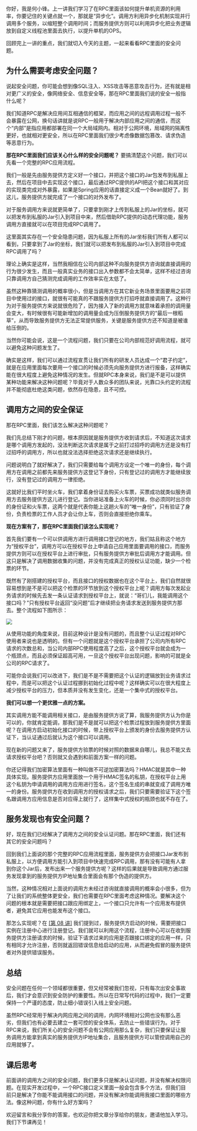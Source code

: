 你好，我是何小锋。上一讲我们学习了在RPC里面该如何提升单机资源的利用率，你要记住的关键点就一个，那就是“异步化”。调用方利用异步化机制实现并行调用多个服务，以缩短整个调用时间；而服务提供方则可以利用异步化把业务逻辑放到自定义线程池里面去执行，以提升单机的OPS。

回顾完上一讲的重点，我们就切入今天的主题，一起来看看RPC里面的安全问题。

## 为什么需要考虑安全问题？

说起安全问题，你可能会想到像SQL注入、XSS攻击等恶意攻击行为，还有就是相对更广义的安全，像网络安全、信息安全等，那在RPC里面我们说的安全一般指什么呢？

我们知道RPC是解决应用间互相通信的框架，而应用之间的远程调用过程一般不会暴露在公网，换句话讲就是说RPC一般用于解决内部应用之间的通信，而这个“内部”是指应用都部署在同一个大局域网内。相对于公网环境，局域网的隔离性更好，也就相对更安全，所以在RPC里面我们很少考虑像数据包篡改、请求伪造等恶意行为。

**那在RPC里面我们应该关心什么样的安全问题呢？** 要搞清楚这个问题，我们可以先看一个完整的RPC应用流程。

我们一般是先由服务提供方定义好一个接口，并把这个接口的Jar包发布到私服上去，然后在项目中去实现这个接口，最后通过RPC提供的API把这个接口和其对应的实现类完成对外暴露，如果是Spring应用的话直接定义成一个Bean就好了。到这儿，服务提供方就完成了一个接口的对外发布了。

对于服务调用方来说就更简单了，只要拿到刚才上传到私服上的Jar的坐标，就可以把发布到私服的Jar引入到项目中来，然后借助RPC提供的动态代理功能，服务调用方直接就可以在项目完成RPC调用了。

这里面其实存在一个安全隐患问题，因为私服上所有的Jar坐标我们所有人都可以看到，只要拿到了Jar的坐标，我们就可以把发布到私服的Jar引入到项目中完成RPC调用了吗？

理论上确实是这样，当然我相信在公司内部这种不向服务提供方咨询就直接调用的行为很少发生，而且一般真实业务的接口出入参数都不会太简单，这样不经过咨询只靠调用方自己猜测完成调用的工作效率实在太低了。

虽然这种靠猜测调用的概率很小，但是当调用方在其它新业务场景里面要用之前项目中使用过的接口，就很有可能真的不跟服务提供方打招呼就直接调用了。这种行为对于服务提供方来说就很危险了，因为接入了新的调用方就意味着承担的调用量会变大，有时候很有可能新增加的调用量会成为压倒服务提供方的“最后一根稻草”，从而导致服务提供方无法正常提供服务，关键是服务提供方还不知道是被谁给压倒的。

当然你可能会说，这是一个流程问题，我们只要在公司内部规范好调用流程，就可以避免这种问题发生了。

确实是这样，我们可以通过流程宣贯让我们所有的研发人员达成一个“君子约定”，就是在应用里面每次要用一个接口的时候必须先向服务提供方进行报备，这样确实能在很大程度上避免这种情况的发生。但就RPC本身来说，我们是不是可以提供某种功能来解决这种问题呢？毕竟对于人数众多的团队来说，光靠口头约定的流程并不能彻底杜绝这类问题，依然存在隐患，且不可控。

## 调用方之间的安全保证

那在RPC里面，我们该怎么解决这种问题呢？

我们先总结下刚才的问题，根本原因就是服务提供方收到请求后，不知道这次请求是哪个调用方发起的，没法判断这次请求是属于之前打过招呼的调用方还是没有打过招呼的调用方，所以也就没法选择拒绝这次请求还是继续执行。

问题说明白了就好解决了，我们只需要给每个调用方设定一个唯一的身份，每个调用方在调用之前都先来服务提供方这登记下身份，只有登记过的调用方才能继续放行，没有登记过的调用方一律拒绝。

这就好比我们平时坐火车，我们拿着身份证去购买火车票，买票成功就类似服务调用方去服务提供方这儿进行登记。当你进站准备上火车的时候，你必须同时出示你的身份证和火车票，这两个就是代表你能上这趟火车的“唯一身份”，只有验证了身份，负责检票的工作人员才会让你上车，否则会直接拒绝你乘车。

**现在方案有了，那在RPC里面我们该怎么实现呢？**

首先我们要有一个可以供调用方进行调用接口登记的地方，我们姑且称这个地方为“授权平台”，调用方可以在授权平台上申请自己应用里面要调用的接口，而服务提供方则可以在授权平台上进行审批，只有服务提供方审批后调用方才能调用。但这只是解决了调用数据收集的问题，并没有完成真正的授权认证功能，缺少一个检票的环节。

既然有了刚搭建的授权平台，而且接口的授权数据也在这个平台上，我们自然就很容易想到是不是可以把这个检票的环节放到这个授权平台上呢？调用方每次发起业务请求的时候先去发一条认证请求到授权平台上，就说：“哥们儿，我能调用这个接口吗？”只有授权平台返回“没问题”后才继续把业务请求发送到服务提供方那去。整个流程如下图所示：

![](https://static001.geekbang.org/resource/image/8c/66/8c39a1ffdf4166a4e3506556897da266.jpg)

从使用功能的角度来说，目前这种设计是没有问题的，而且整个认证过程对RPC使用者来说也是透明的。但有一个问题就是这个授权平台承担了公司内所有RPC请求的次数总和，当公司内部RPC使用程度高了之后，这个授权平台就会成为一个瓶颈点，而且必须保证超高可用，一旦这个授权平台出现问题，影响的可就是全公司的RPC请求了。

可能你会说我们可以改进下，我们是不是不需要把这个认证的逻辑放到业务请求过程中，而是可以把这个认证过程挪到初始化过程中呢？这样确实可以在很大程度上减少授权平台的压力，但本质并没有发生变化，还是一个集中式的授权平台。

**我们可以想一个更优雅一点的方案。**

其实调用方能不能调用相关接口，是由服务提供方说了算，我服务提供方认为你是可以的，你就肯定能调，那我们是不是就可以把这个检票过程放到服务提供方里面呢？在调用方启动初始化接口的时候，带上授权平台上颁发的身份去服务提供方认证下，当认证通过后就认为这个接口可以调用。

现在新的问题又来了，服务提供方验票的时候对照的数据来自哪儿，我总不能又去请求授权平台吧？否则就又会遇到和前面方案一样的问题。

你还记得我们加密算法里面有一种叫做不可逆加密算法吗？HMAC就是其中一种具体实现。服务提供方应用里面放一个用于HMAC签名的私钥，在授权平台上用这个私钥为申请调用的调用方应用进行签名，这个签名生成的串就变成了调用方唯一的身份。服务提供方在收到调用方的授权请求之后，我们只要需要验证下这个签名跟调用方应用信息是否对应得上就行了，这样集中式授权的瓶颈也就不存在了。

## 服务发现也有安全问题？

好，现在我们已经解决了调用方之间的安全认证问题。那在RPC里面，我们还有其它的安全问题吗？

回到我们上面说的那个完整的RPC应用流程里面，服务提供方会把接口Jar发布到私服上，以方便调用方能引入到项目中快速完成RPC调用，那有没有可能有人拿到你这个Jar后，发布出来一个服务提供方呢？这样的后果就是导致调用方通过服务发现拿到的服务提供方IP地址集合里面会有那个伪造的提供方。

当然，这种情况相对上面说的调用方未经过咨询就直接调用的概率会小很多，但为了让我们的系统整体更安全，我们也需要在RPC里面考虑这种情况。要解决这个问题的根本就是需要把接口跟应用绑定上，一个接口只允许有一个应用发布提供者，避免其它应用也能发布这个接口。

那怎么实现呢？在 [\[第 08 讲\]](https://time.geekbang.org/column/article/208171) 我们提到过，服务提供方启动的时候，需要把接口实例在注册中心进行注册登记。我们就可以利用这个流程，注册中心可以在收到服务提供方注册请求的时候，验证下请求过来的应用是否跟接口绑定的应用一样，只有相同才允许注册，否则就返回错误信息给启动的应用，从而避免假冒的服务提供者对外提供错误服务。

## 总结

安全问题在任何一个领域都很重要，但又经常被我们忽视，只有每次出安全事故后，我们才会意识到安全防护的重要性。所以在日常写代码的过程中，我们一定要保持一个严谨的态度，防止细小错误引入线上安全问题。

虽然RPC经常用于解决内网应用之间的调用，内网环境相对公网也没有那么恶劣，但我们也有必要去建立一套可控的安全体系，去防止一些错误行为。对于RPC来说，我们所关心的安全问题不会有公网应用那么复杂，我们只要保证让服务调用方能拿到真实的服务提供方IP地址集合，且服务提供方可以管控调用自己的应用就够了。

## 课后思考

前面讲的调用方之间的安全问题，我们更多只是解决认证问题，并没有解决权限问题。在现实开发过程中，一个RPC接口定义里面一般会包含多个方法，但我们目前只是解决了你能不能调用接口的问题，并没有解决你能调用我接口里面的哪些方法。像这种问题，你有什么好方案吗？

欢迎留言和我分享你的答案，也欢迎你把文章分享给你的朋友，邀请他加入学习。我们下节课再见！